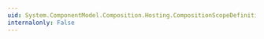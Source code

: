 ```yaml
---
uid: System.ComponentModel.Composition.Hosting.CompositionScopeDefinition.Children
internalonly: False
---
```

